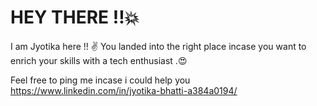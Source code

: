 # HEY THERE !!:boom:
 I am Jyotika here !! :v:
 You landed into the right place incase you want to enrich your skills with a tech enthusiast .:heart_eyes:
 
 Feel free to ping me incase i could help you https://www.linkedin.com/in/jyotika-bhatti-a384a0194/
